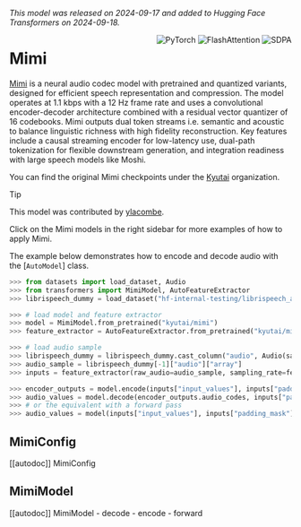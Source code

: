 <!--Copyright 2024 The HuggingFace Team. All rights reserved.

Licensed under the Apache License, Version 2.0 (the "License"); you may not use this file except in compliance with
the License. You may obtain a copy of the License at

http://www.apache.org/licenses/LICENSE-2.0

Unless required by applicable law or agreed to in writing, software distributed under the License is distributed on
an "AS IS" BASIS, WITHOUT WARRANTIES OR CONDITIONS OF ANY KIND, either express or implied. See the License for the
specific language governing permissions and limitations under the License.

⚠️ Note that this file is in Markdown but contain specific syntax for our doc-builder (similar to MDX) that may not be
rendered properly in your Markdown viewer.

-->
*This model was released on 2024-09-17 and added to Hugging Face Transformers on 2024-09-18.*

<div style="float: right;">
    <div class="flex flex-wrap space-x-1">
        <img alt="PyTorch" src="https://img.shields.io/badge/PyTorch-DE3412?style=flat&logo=pytorch&logoColor=white">
        <img alt="FlashAttention" src="https://img.shields.io/badge/%E2%9A%A1%EF%B8%8E%20FlashAttention-eae0c8?style=flat">
        <img alt="SDPA" src="https://img.shields.io/badge/SDPA-DE3412?style=flat&logo=pytorch&logoColor=white">
    </div>
</div>

# Mimi

[Mimi](huggingface.co/papers/2410.00037) is a neural audio codec model with pretrained and quantized variants, designed for efficient speech representation and compression. The model operates at 1.1 kbps with a 12 Hz frame rate and uses a convolutional encoder-decoder architecture combined with a residual vector quantizer of 16 codebooks. Mimi outputs dual token streams i.e. semantic and acoustic to balance linguistic richness with high fidelity reconstruction. Key features include a causal streaming encoder for low-latency use, dual-path tokenization for flexible downstream generation, and integration readiness with large speech models like Moshi.

You can find the original Mimi checkpoints under the [Kyutai](https://huggingface.co/kyutai/models?search=mimi) organization.

>[!TIP]
> This model was contributed by [ylacombe](https://huggingface.co/ylacombe).
>
> Click on the Mimi models in the right sidebar for more examples of how to apply Mimi.

The example below demonstrates how to encode and decode audio with the [`AutoModel`] class.

<hfoptions id="usage">
<hfoption id="AutoModel">

```python
>>> from datasets import load_dataset, Audio
>>> from transformers import MimiModel, AutoFeatureExtractor
>>> librispeech_dummy = load_dataset("hf-internal-testing/librispeech_asr_dummy", "clean", split="validation")

>>> # load model and feature extractor
>>> model = MimiModel.from_pretrained("kyutai/mimi")
>>> feature_extractor = AutoFeatureExtractor.from_pretrained("kyutai/mimi")

>>> # load audio sample
>>> librispeech_dummy = librispeech_dummy.cast_column("audio", Audio(sampling_rate=feature_extractor.sampling_rate))
>>> audio_sample = librispeech_dummy[-1]["audio"]["array"]
>>> inputs = feature_extractor(raw_audio=audio_sample, sampling_rate=feature_extractor.sampling_rate, return_tensors="pt")

>>> encoder_outputs = model.encode(inputs["input_values"], inputs["padding_mask"])
>>> audio_values = model.decode(encoder_outputs.audio_codes, inputs["padding_mask"])[0]
>>> # or the equivalent with a forward pass
>>> audio_values = model(inputs["input_values"], inputs["padding_mask"]).audio_values
```

</hfoption>
</hfoptions>

## MimiConfig

[[autodoc]] MimiConfig

## MimiModel

[[autodoc]] MimiModel
    - decode
    - encode
    - forward
